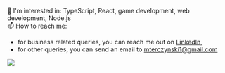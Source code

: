 📘 I'm interested in: TypeScript, React, game development, web development, Node.js  
📫 How to reach me: 
  - for business related queries, you can reach me out on [LinkedIn](https://www.linkedin.com/in/mterczynski/),
  - for other queries, you can send an email to [mterczynski1@gmail.com](mailto:mterczynski1@gmail.com)

![](https://github-readme-stats.vercel.app/api/top-langs/?username=mterczynski&layout=compact)
